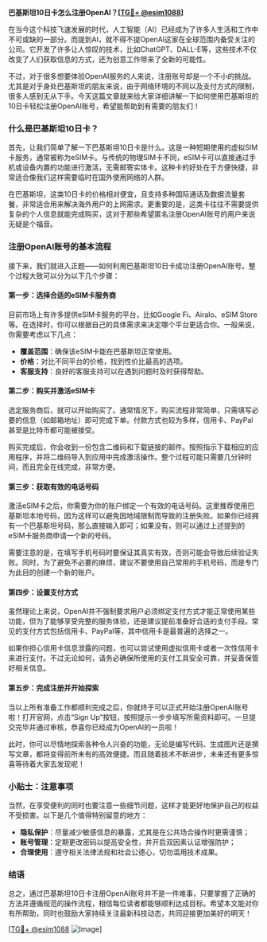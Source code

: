 **巴基斯坦10日卡怎么注册OpenAI？[[TG💪+ @esim1088](https://t.me/s/esim1088)]**

在当今这个科技飞速发展的时代，人工智能（AI）已经成为了许多人生活和工作中不可或缺的一部分。而提到AI，就不得不提OpenAI这家在全球范围内备受关注的公司。它开发了许多让人惊叹的技术，比如ChatGPT、DALL-E等，这些技术不仅改变了人们获取信息的方式，还为创意工作带来了全新的可能性。

不过，对于很多想要体验OpenAI服务的人来说，注册账号却是一个不小的挑战。尤其是对于身处巴基斯坦的朋友来说，由于网络环境的不同以及支付方式的限制，很多人感到无从下手。今天这篇文章就来给大家详细讲解一下如何使用巴基斯坦的10日卡轻松注册OpenAI账号，希望能帮助到有需要的朋友们！

### 什么是巴基斯坦10日卡？

首先，让我们简单了解一下巴基斯坦10日卡是什么。这是一种短期使用的虚拟SIM卡服务，通常被称为eSIM卡。与传统的物理SIM卡不同，eSIM卡可以直接通过手机或设备内置的功能进行激活，无需邮寄实体卡。这种卡的好处在于方便快捷，非常适合像我们这样需要临时在国外使用网络的人群。

在巴基斯坦，这类10日卡的价格相对便宜，且支持多种国际通话及数据流量套餐，非常适合用来解决海外用户的上网需求。更重要的是，这类卡往往不需要提供复杂的个人信息就能完成购买，这对于那些希望匿名注册OpenAI账号的用户来说无疑是个福音。

### 注册OpenAI账号的基本流程

接下来，我们就进入正题——如何利用巴基斯坦10日卡成功注册OpenAI账号。整个过程大致可以分为以下几个步骤：

#### 第一步：选择合适的eSIM卡服务商

目前市场上有许多提供eSIM卡服务的平台，比如Google Fi、Airalo、eSIM Store等。在选择时，你可以根据自己的具体需求来决定哪个平台更适合你。一般来说，你需要考虑以下几点：
- **覆盖范围**：确保该eSIM卡能在巴基斯坦正常使用。
- **价格**：对比不同平台的价格，找到性价比最高的选项。
- **客服支持**：良好的客服支持可以在遇到问题时及时获得帮助。

#### 第二步：购买并激活eSIM卡

选定服务商后，就可以开始购买了。通常情况下，购买流程非常简单，只需填写必要的信息（如邮箱地址）即可完成下单。付款方式也较为多样，信用卡、PayPal甚至是比特币都可能被接受。

购买完成后，你会收到一份包含二维码和下载链接的邮件。按照指示下载相应的应用程序，并将二维码导入到应用中完成激活操作。整个过程可能只需要几分钟时间，而且完全在线完成，非常方便。

#### 第三步：获取有效的电话号码

激活eSIM卡之后，你需要为你的账户绑定一个有效的电话号码。这里推荐使用巴基斯坦本地号码，因为这样可以避免因地域限制而导致的注册失败。如果你已经拥有一个巴基斯坦号码，那么直接输入即可；如果没有，则可以通过上述提到的eSIM卡服务商申请一个新的号码。

需要注意的是，在填写手机号码时要保证其真实有效，否则可能会导致后续验证失败。同时，为了避免不必要的麻烦，建议不要使用自己常用的手机号码，而是专门为此目的创建一个新的账户。

#### 第四步：设置支付方式

虽然理论上来说，OpenAI并不强制要求用户必须绑定支付方式才能正常使用某些功能，但为了能够享受完整的服务体验，还是建议提前准备好合适的支付手段。常见的支付方式包括信用卡、PayPal等，其中信用卡是最普遍的选择之一。

如果你担心信用卡信息泄露的问题，也可以尝试使用虚拟信用卡或者一次性信用卡来进行支付。不过无论如何，请务必确保所使用的支付工具安全可靠，并妥善保管好相关信息。

#### 第五步：完成注册并开始探索

当以上所有准备工作都顺利完成之后，你就终于可以正式开始注册OpenAI账号啦！打开官网，点击“Sign Up”按钮，按照提示一步步填写所需资料即可。一旦提交完毕并通过审核，恭喜你已经成为OpenAI的一员啦！

此时，你可以尽情地探索各种令人兴奋的功能，无论是编写代码、生成图片还是撰写文章，都将变得前所未有的高效便捷。而且随着技术不断进步，未来还有更多惊喜等待着大家去发现呢！

### 小贴士：注意事项

当然，在享受便利的同时也要注意一些细节问题，这样才能更好地保护自己的权益不受损害。以下是几个值得特别留意的地方：
- **隐私保护**：尽量减少敏感信息的暴露，尤其是在公共场合操作时更需谨慎；
- **账号管理**：定期更改密码以提高安全性，并开启双因素认证增强防护；
- **合理使用**：遵守相关法律法规和社会公德心，切勿滥用技术成果。

### 结语

总之，通过巴基斯坦10日卡注册OpenAI账号并不是一件难事，只要掌握了正确的方法并遵循规范的操作流程，相信每位读者都能够顺利达成目标。希望本文能对你有所帮助，同时也鼓励大家持续关注最新科技动态，共同迎接更加美好的明天！

[[TG💪+ @esim1088](https://t.me/s/esim1088) ![Image](https://i.postimg.cc/4NQfJmqS/Snipaste-2025-05-13-00-14-12.png)]